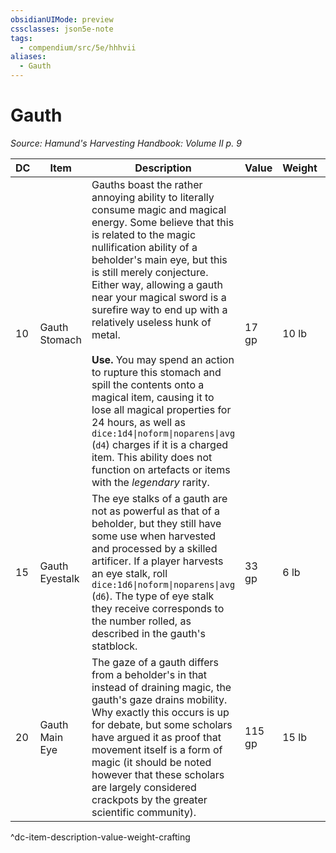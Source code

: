 ```yaml
---
obsidianUIMode: preview
cssclasses: json5e-note
tags:
  - compendium/src/5e/hhhvii
aliases:
  - Gauth
---
```

# Gauth
*Source: Hamund's Harvesting Handbook: Volume II p. 9* 

| DC | Item | Description | Value | Weight | Crafting |
|----|------|-------------|-------|--------|----------|
| 10 | Gauth Stomach | Gauths boast the rather annoying ability to literally consume magic and magical energy. Some believe that this is related to the magic nullification ability of a beholder's main eye, but this is still merely conjecture. Either way, allowing a gauth near your magical sword is a surefire way to end up with a relatively useless hunk of metal.<br /><br />**Use.** You may spend an action to rupture this stomach and spill the contents onto a magical item, causing it to lose all magical properties for 24 hours, as well as `dice:1d4\|noform\|noparens\|avg` (`d4`) charges if it is a charged item. This ability does not function on artefacts or items with the *legendary* rarity. | 17 gp | 10 lb | — |
| 15 | Gauth Eyestalk | The eye stalks of a gauth are not as powerful as that of a beholder, but they still have some use when harvested and processed by a skilled artificer. If a player harvests an eye stalk, roll `dice:1d6\|noform\|noparens\|avg` (`d6`). The type of eye stalk they receive corresponds to the number rolled, as described in the gauth's statblock. | 33 gp | 6 lb | [[5. Mechanics/Items/Lesser Eye Stalk Wand (HHHVII).md\|Lesser Eye Stalk Wand]] |
| 20 | Gauth Main Eye | The gaze of a gauth differs from a beholder's in that instead of draining magic, the gauth's gaze drains mobility. Why exactly this occurs is up for debate, but some scholars have argued it as proof that movement itself is a form of magic (it should be noted however that these scholars are largely considered crackpots by the greater scientific community). | 115 gp | 15 lb | [[5. Mechanics/Items/Stunning Lens (HHHVII).md\|Stunning Lens]] |
^dc-item-description-value-weight-crafting
